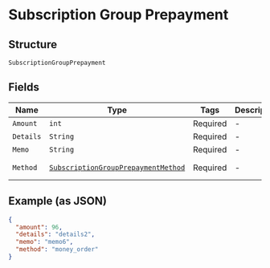 
# Subscription Group Prepayment

## Structure

`SubscriptionGroupPrepayment`

## Fields

| Name | Type | Tags | Description | Getter | Setter |
|  --- | --- | --- | --- | --- | --- |
| `Amount` | `int` | Required | - | int getAmount() | setAmount(int amount) |
| `Details` | `String` | Required | - | String getDetails() | setDetails(String details) |
| `Memo` | `String` | Required | - | String getMemo() | setMemo(String memo) |
| `Method` | [`SubscriptionGroupPrepaymentMethod`](../../doc/models/subscription-group-prepayment-method.md) | Required | - | SubscriptionGroupPrepaymentMethod getMethod() | setMethod(SubscriptionGroupPrepaymentMethod method) |

## Example (as JSON)

```json
{
  "amount": 96,
  "details": "details2",
  "memo": "memo6",
  "method": "money_order"
}
```

